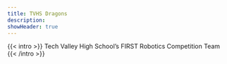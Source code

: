 ```yaml
---
title: TVHS Dragons
description: 
showHeader: true
---
```


{{< intro >}}
Tech Valley High School’s FIRST Robotics Competition Team
{{< /intro >}}
